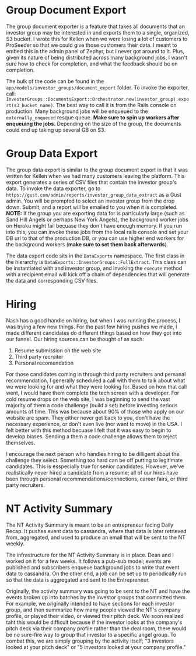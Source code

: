 # Group Document Export
The group document exporter is a feature that takes all documents that an investor group may be interested in and exports them to a single, organized, S3 bucket. I wrote this for Kellen when we were losing a lot of customers to ProSeeder so that we could give those customers their data. I meant to embed this in the admin panel of Zephyr, but I never got around to it. Plus, given its nature of being distributed across many background jobs, I wasn't sure how to check for completion, and what the feedback should be on completion. 

The bulk of the code can be found in the `app/models/investor_groups/document_export` folder. To invoke the exporter, call: `InvestorGroups::DocumentsExport::Orchestrator.new(investor_group).export(s3_bucket_name)`. The best way to call it is from the Rails console on production. Many background jobs will be enqueued to the `externally_enqueued` resque queue. __Make sure to spin up workers after enqueuing the jobs.__ Depending on the size of the group, the documents could end up taking up several GB on S3. 

# Group Data Export
The group data export is similar to the group document export in that it was written for Kellen when we had many customers leaving the platform. This export generates a series of CSV files that contain the investor group's data. 
To invoke the data exporter, go to `https://gust.com/admin/reports/investor_group_data_extract` as a Gust admin. You will be prompted to select an investor group from the drop down. Submit, and a report will be emailed to you when it is completed. __NOTE:__ If the group you are exporting data for is particularly large (such as Sand Hill Angels or perhaps New York Angels), the background worker jobs on Heroku might fail becuase they don't have enough memory. If you run into this, you can invoke these jobs from the local rails console and set your DB url to that of the production DB, or you can use higher end workers for the background workers (__make sure to set them back afterwards__).

The data export code sits in the `DataExports` namespace. The first class in the hierarchy is `DataExports::InvestorGroups::FullExtract`. This class can be instantiated with and investor group, and invoking the `execute` method with a recipient email will kick off a chain of dependencies that will generate the data and corresponding CSV files. 

# Hiring

Nash has a good handle on hiring, but when I was running the process, I was trying a few new things. For the past few hiring pushes we made, I made different candidates do different things based on how they got into our funnel. Our hiring sources can be thought of as such:
1. Resume submission on the web site
2. Third party recruiter
3. Personal recomendation

For those candidates coming in through third party recruiters and personal recommendation, I generally scheduled a call with them to talk about what we were looking for and what they were looking for. Based on how that call went, I would have them complete the tech screen with a developer. For cold resume drops on the web site, I was beginning to send the vast majority of them a code challenge (build a set) before investing serious amounts of time. This was because about 90% of those who apply on our website are spam. They either never get back to you, don't have the necessary experience, or don't even live (nor want to move) in the USA. I felt better with this method becuase I felt that it was easy to begin to develop biases. Sending a them a code challenge allows them to reject themselves. 

I encourage the next person who handles hiring to be dilligent about the challenge they select. Something too hard can be off putting to legitimate candidates. This is esspecially true for senior candidates. However, we've realistically never hired a candidate from a resume; all of our hires have been through personal recommendations/connections, career fairs, or third party recruiters.

# NT Activity Summary

The NT Activity Summary is meant to be an entrepreneur facing Daily Recap. It pushes event data to cassandra, where that data is later retrieved from, aggregated, and used to produce an email that will be sent to the NT weekly. 

The infrastructure for the NT Activity Summary is in place. Dean and I worked on it for a few weeks. It follows a pub-sub model; events are published and subscribers enqueue background jobs to write that event data to cassandra. On the other end, a job can be set up to periodically run so that the data is aggregated and sent to the Entrepreneur. 

Originally, the activity summary was going to be sent to the NT and have the events broken up into batches by the investor groups that committed them. For example, we originally intended to have sections for each investor group, and then summarize how many people viewed the NT's company profile, or played their video, or viewed their pitch deck. We soon realized taht this would be difficult because if the investor looks at the company's pitch deck via their company profile rather than the deal room, there would be no sure-fire way to group that investor to a specific angel group. To combat this, we are simply grouping by the activity itself; "3 investors looked at your pitch deck" or "5 investors looked at your company profile."
